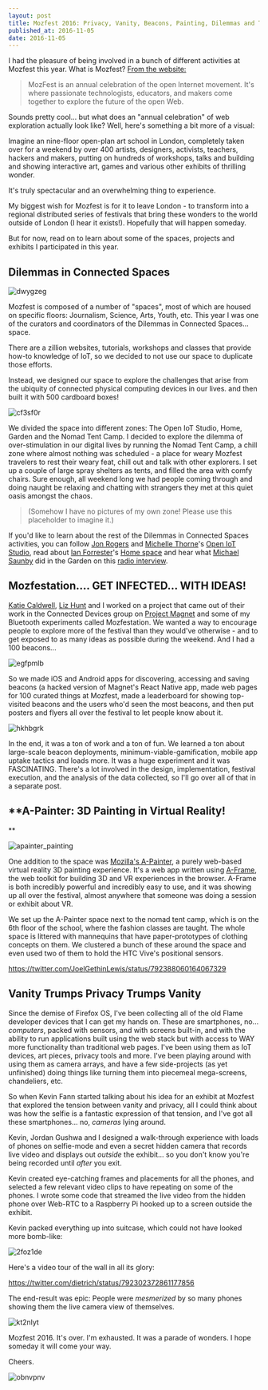 ```yaml
---
layout: post
title: Mozfest 2016: Privacy, Vanity, Beacons, Painting, Dilemmas and Tents.
published_at: 2016-11-05
date: 2016-11-05
---
```


I had the pleasure of being involved in a bunch of different activities at Mozfest this year. What is Mozfest? [From the website:](https://mozillafestival.org/)


> MozFest is an annual celebration of the open Internet movement. It's where passionate technologists, educators, and makers come together to explore the future of the open Web.


Sounds pretty cool... but what does an "annual celebration" of web exploration actually look like? Well, here's something a bit more of a visual:

Imagine an nine-floor open-plan art school in London, completely taken over for a weekend by over 400 artists, designers, activists, teachers, hackers and makers, putting on hundreds of workshops, talks and building and showing interactive art, games and various other exhibits of thrilling wonder.

It's truly spectacular and an overwhelming thing to experience.

My biggest wish for Mozfest is for it to leave London - to transform into a regional distributed series of festivals that bring these wonders to the world outside of London (I hear it exists!). Hopefully that will happen someday.

But for now, read on to learn about some of the spaces, projects and exhibits I participated in this year.


## **Dilemmas in Connected Spaces**


![dwygzeg](dwygzeg.png)

Mozfest is composed of a number of "spaces", most of which are housed on specific floors: Journalism, Science, Arts, Youth, etc. This year I was one of the curators and coordinators of the Dilemmas in Connected Spaces... space.

There are a zillion websites, tutorials, workshops and classes that provide how-to knowledge of IoT, so we decided to not use our space to duplicate those efforts.

Instead, we designed our space to explore the challenges that arise from the ubiquity of connected physical computing devices in our lives. and then built it with 500 cardboard boxes!

 ![cf3sf0r](cf3sf0r.png)

We divided the space into different zones: The Open IoT Studio, Home, Garden and the Nomad Tent Camp. I decided to explore the dilemma of over-stimulation in our digital lives by running the Nomad Tent Camp, a chill zone where almost nothing was scheduled - a place for weary Mozfest travelers to rest their weary feat, chill out and talk with other explorers. I set up a couple of large spray shelters as tents, and filled the area with comfy chairs. Sure enough, all weekend long we had people coming through and doing naught be relaxing and chatting with strangers they met at this quiet oasis amongst the chaos.

> (Somehow I have no pictures of my own zone! Please use this placeholder to imagine it.)

If you'd like to learn about the rest of the Dilemmas in Connected Spaces activities, you can follow [Jon Rogers](https://twitter.com/ileddigital) and [Michelle Thorne](https://twitter.com/thornet)'s [Open IoT Studio](https://twitter.com/openiotstudio), read about [Ian Forrester](https://twitter.com/cubicgarden)'s [Home space](http://cubicgarden.com/2016/10/23/this-time-next-week-ill-be-at-mozfest-2016/) and hear what [Michael Saunby](https://twitter.com/msaunby) did in the Garden on this [radio interview](https://www.mixcloud.com/Resonance/making-conversations-1-november-2016/).


## **Mozfestation.... GET INFECTED... WITH IDEAS!**

[Katie Caldwell](https://twitter.com/kc_coffeekid), [Liz Hunt](https://twitter.com/ezoehunt) and I worked on a project that came out of their work in the Connected Devices group on [Project Magnet](https://github.com/mozilla-magnet/magnet) and some of my Bluetooth experiments called Mozfestation. We wanted a way to encourage people to explore more of the festival than they would've otherwise - and to get exposed to as many ideas as possible during the weekend. And I had a 100 beacons...

![egfpmlb](egfpmlb.png)

So we made iOS and Android apps for discovering, accessing and saving beacons (a hacked version of Magnet's React Native app, made web pages for 100 curated things at Mozfest, made a leaderboard for showing top-visited beacons and the users who'd seen the most beacons, and then put posters and flyers all over the festival to let people know about it.

![hkhbgrk](hkhbgrk.png)

In the end, it was a ton of work and a ton of fun. We learned a ton about large-scale beacon deployments, minimum-viable-gamification, mobile app uptake tactics and loads more. It was a huge experiment and it was FASCINATING. There's a lot involved in the design, implementation, festival execution, and the analysis of the data collected, so I'll go over all of that in a separate post.


## **A-Painter: 3D Painting in Virtual Reality!
**


![apainter_painting](apainter_painting.gif)

One addition to the space was [Mozilla's A-Painter](https://blog.mozvr.com/a-painter/), a purely web-based virtual reality 3D painting experience. It's a web app written using [A-Frame](http://aframe.io/), the web toolkit for building 3D and VR experiences in the browser. A-Frame is both incredibly powerful and incredibly easy to use, and it was showing up all over the festival, almost anywhere that someone was doing a session or exhibit about VR.

We set up the A-Painter space next to the nomad tent camp, which is on the 6th floor of the school, where the fashion classes are taught. The whole space is littered with mannequins that have paper-prototypes of clothing concepts on them. We clustered a bunch of these around the space and even used two of them to hold the HTC Vive's positional sensors.

https://twitter.com/JoelGethinLewis/status/792388060164067329


## **Vanity Trumps Privacy Trumps Vanity**

Since the demise of Firefox OS, I've been collecting all of the old Flame developer devices that I can get my hands on. These are smartphones, no... *computers*, packed with sensors, and with screens built-in, and with the ability to run applications built using the web stack but with access to WAY more functionality than traditional web pages. I've been using them as IoT devices, art pieces, privacy tools and more. I've been playing around with using them as camera arrays, and have a few side-projects (as yet unfinished) doing things like turning them into piecemeal mega-screens, chandeliers, etc.

So when Kevin Fann started talking about his idea for an exhibit at Mozfest that explored the tension between vanity and privacy, all I could think about was how the selfie is a fantastic expression of that tension, and I've got all these smartphones... no, *cameras* lying around.

Kevin, Jordan Gushwa and I designed a walk-through experience with loads of phones on selfie-mode and even a secret hidden camera that records live video and displays out *outside* the exhibit... so you don't know you're being recorded until *after* you exit.

Kevin created eye-catching frames and placements for all the phones, and selected a few relevant video clips to have repeating on some of the phones. I wrote some code that streamed the live video from the hidden phone over Web-RTC to a Raspberry Pi hooked up to a screen outside the exhibit.

Kevin packed everything up into suitcase, which could not have looked more bomb-like:

![2foz1de](2foz1de.png)

Here's a video tour of the wall in all its glory:

https://twitter.com/dietrich/status/792302372861177856

The end-result was epic: People were *mesmerized* by so many phones showing them the live camera view of themselves.

![kt2nlyt](kt2nlyt.png)

Mozfest 2016. It's over. I'm exhausted. It was a parade of wonders. I hope someday it will come your way.

Cheers.

![obnvpnv](obnvpnv.png)